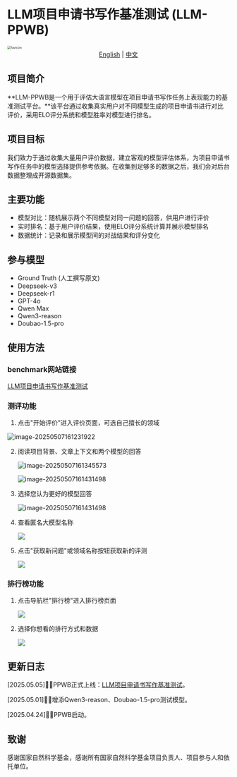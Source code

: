 # LLM项目申请书写作基准测试 (LLM-PPWB)

<img src="./favicon.png" alt="favicon" style="zoom:50%;" />
<div align="middle">
  <a href="README.md">English</a> | <a href="README_zh.md">中文</a>
</div>

## 项目简介

**LLM-PPWB是一个用于评估大语言模型在项目申请书写作任务上表现能力的基准测试平台。**该平台通过收集真实用户对不同模型生成的项目申请书进行对比评价，采用ELO评分系统和模型胜率对模型进行排名。

## 项目目标

我们致力于通过收集大量用户评价数据，建立客观的模型评估体系，为项目申请书写作任务中的模型选择提供参考依据。在收集到足够多的数据之后，我们会对后台数据整理成开源数据集。

## 主要功能

- 模型对比：随机展示两个不同模型对同一问题的回答，供用户进行评价
- 实时排名：基于用户评价结果，使用ELO评分系统计算并展示模型排名
- 数据统计：记录和展示模型间的对战结果和评分变化

## 参与模型

- Ground Truth (人工撰写原文)
- Deepseek-v3
- Deepseek-r1
- GPT-4o
- Qwen Max
- Qwen3-reason
- Doubao-1.5-pro

## 使用方法

### benchmark网站链接

[LLM项目申请书写作基准测试](http://8.140.232.135:54321/)

### 测评功能

1. 点击"开始评价"进入评价页面，可选自己擅长的领域

![image-20250507161231922](./image/image-20250507161231922.png)

2. 阅读项目背景、文章上下文和两个模型的回答

   ![image-20250507161345573](./image/image-20250507161345573.png)

   ![image-20250507161431498](./image/image-20250507161431498.png)

3. 选择您认为更好的模型回答

   ![image-20250507161431498](./image/2025-05-07-161512.png)

4. 查看匿名大模型名称

   ![](./image/2025-05-07-161725.png)

5. 点击"获取新问题"或领域名称按钮获取新的评测

   ![](./image/2025-05-07-162001.png)

### 排行榜功能

1. 点击导航栏"排行榜"进入排行榜页面

   ![](C:/Users/98750/Desktop/LLM-PPWB/image/2025-05-07-162102.png)

2. 选择你想看的排行方式和数据

   ![](C:/Users/98750/Desktop/LLM-PPWB/image/2025-05-07-162217.png)

## 更新日志

[2025.05.05]🎯📢PPWB正式上线：[LLM项目申请书写作基准测试](http://8.140.232.135:54321/)。

[2025.05.01]🎯📢增添Qwen3-reason、Doubao-1.5-pro测试模型。

[2025.04.24]🎯📢PPWB启动。


## 致谢

感谢国家自然科学基金，感谢所有国家自然科学基金项目负责人、项目参与人和依托单位。
